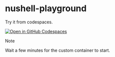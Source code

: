 # nushell-playground

Try it from codespaces.

[![Open in GitHub Codespaces](https://github.com/codespaces/badge.svg)](https://codespaces.new/tmtmtoo/nushell-playground)

> [!NOTE]
> Wait a few minutes for the custom container to start.

